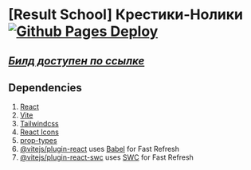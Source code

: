 # [Result School] Крестики-Нолики [![Github Pages Deploy](https://github.com/gedjerone/result-school-react-02/actions/workflows/main.yml/badge.svg)](https://github.com/gedjerone/result-school-react-02/actions/workflows/main.yml)
## *[Билд доступен по ссылке](https://gedjerone.github.io/result-school-react-02/)*

## Dependencies
1. [React](https://react.dev/)
2. [Vite](https://vitejs.dev/)
3. [Tailwindcss](https://tailwindcss.com/)
4. [React Icons](https://react-icons.github.io/react-icons/)
5. [prop-types](https://www.npmjs.com/package/prop-types?activeTab=readme)
6. [@vitejs/plugin-react](https://github.com/vitejs/vite-plugin-react/blob/main/packages/plugin-react/README.md) uses [Babel](https://babeljs.io/) for Fast Refresh
7. [@vitejs/plugin-react-swc](https://github.com/vitejs/vite-plugin-react-swc) uses [SWC](https://swc.rs/) for Fast Refresh
